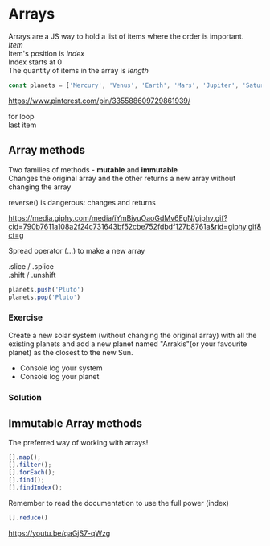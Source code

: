 # Arrays 
Arrays are a JS way to hold a list of items where the order is important.  
*Item*  
Item's position is *index*  
Index starts at 0  
The quantity of items in the array is *length*  

```js
const planets = ['Mercury', 'Venus', 'Earth', 'Mars', 'Jupiter', 'Saturn', 'Uranus', 'Neptune']

```

https://www.pinterest.com/pin/335588609729861939/

for loop  
last item


## Array methods

Two families of methods - **mutable** and **immutable**  
Changes the original array and the other returns a new array without changing the array

reverse() is dangerous: changes and returns

https://media.giphy.com/media/iYmBjyuOaoGdMv6EgN/giphy.gif?cid=790b7611a108a2f24c731643bf52cbe752fdbdf127b8761a&rid=giphy.gif&ct=g

Spread operator (...) to make a new array

.slice / .splice  
.shift / .unshift

```js
planets.push('Pluto')
planets.pop('Pluto')
```

### Exercise
Create a new solar system (without changing the original array) with all the existing planets 
and add a new planet named "Arrakis"(or your favourite planet) as the closest to the new Sun. 
+ Console log your system
+ Console log your planet

### Solution  

## Immutable Array methods
The preferred way of working with arrays! 

```js
[].map();
[].filter();
[].forEach();
[].find();
[].findIndex();
```
Remember to read the documentation to use the full power (index)

```js
[].reduce()
```
https://youtu.be/qaGjS7-qWzg

